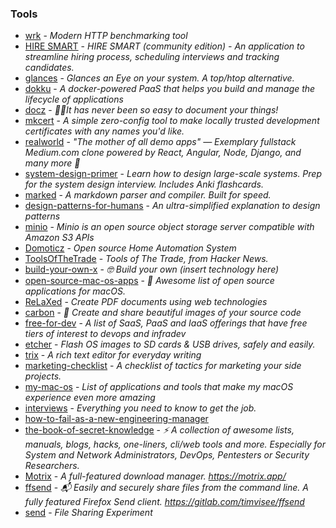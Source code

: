 ### Tools

- [wrk](https://github.com/wg/wrk) - _Modern HTTP benchmarking tool_
- [HIRE SMART](https://github.com/atulmy/hire-smart) - _HIRE SMART (community edition) - An application to streamline hiring process, scheduling interviews and tracking candidates._
- [glances](https://github.com/nicolargo/glances) - _Glances an Eye on your system. A top/htop alternative._
- [dokku](https://github.com/dokku/dokku) - _A docker-powered PaaS that helps you build and manage the lifecycle of applications_
- [docz](https://github.com/pedronauck/docz) - _✍🏻It has never been so easy to document your things!_
- [mkcert](https://github.com/FiloSottile/mkcert) - _A simple zero-config tool to make locally trusted development certificates with any names you'd like._
- [realworld](https://github.com/gothinkster/realworld) - _"The mother of all demo apps" — Exemplary fullstack Medium.com clone powered by React, Angular, Node, Django, and many more 🏅_
- [system-design-primer](https://github.com/donnemartin/system-design-primer) - _Learn how to design large-scale systems. Prep for the system design interview. Includes Anki flashcards._
- [marked](https://github.com/markedjs/marked) - _A markdown parser and compiler. Built for speed._
- [design-patterns-for-humans](https://github.com/kamranahmedse/design-patterns-for-humans) - _An ultra-simplified explanation to design patterns_
- [minio](https://github.com/minio/minio) - _Minio is an open source object storage server compatible with Amazon S3 APIs_
- [Domoticz](https://github.com/domoticz/domoticz) - _Open source Home Automation System_
- [ToolsOfTheTrade](https://github.com/cjbarber/ToolsOfTheTrade) - _Tools of The Trade, from Hacker News._
- [build-your-own-x](https://github.com/danistefanovic/build-your-own-x) - _🤓 Build your own (insert technology here)_
- [open-source-mac-os-apps](https://github.com/serhii-londar/open-source-mac-os-apps) - _🚀 Awesome list of open source applications for macOS._
- [ReLaXed](https://github.com/RelaxedJS/ReLaXed) - _Create PDF documents using web technologies_
- [carbon](https://github.com/dawnlabs/carbon) - _🎨 Create and share beautiful images of your source code_
- [free-for-dev](https://github.com/ripienaar/free-for-dev) - _A list of SaaS, PaaS and IaaS offerings that have free tiers of interest to devops and infradev_
- [etcher](https://github.com/resin-io/etcher) - _Flash OS images to SD cards & USB drives, safely and easily._
- [trix](https://github.com/basecamp/trix) - _A rich text editor for everyday writing_
- [marketing-checklist](https://www.sideprojectchecklist.com/marketing-checklist/) - _A checklist of tactics for marketing your side projects._
- [my-mac-os](https://github.com/nikitavoloboev/my-mac-os) - _List of applications and tools that make my macOS experience even more amazing_
- [interviews](https://github.com/kdn251/interviews) - _Everything you need to know to get the job._
- [how-to-fail-as-a-new-engineering-manager](https://blog.usejournal.com/how-to-fail-as-a-new-engineering-manager-30b5fb617a)
- [the-book-of-secret-knowledge](https://github.com/trimstray/the-book-of-secret-knowledge) - _⚡️ A collection of awesome lists, manuals, blogs, hacks, one-liners, cli/web tools and more. Especially for System and Network Administrators, DevOps, Pentesters or Security Researchers._
- [Motrix](https://github.com/agalwood/Motrix) - _A full-featured download manager. https://motrix.app/_
- [ffsend](https://github.com/timvisee/ffsend) - _📬 Easily and securely share files from the command line. A fully featured Firefox Send client. https://gitlab.com/timvisee/ffsend_
- [send](https://github.com/mozilla/send) - _File Sharing Experiment_
